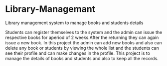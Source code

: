 # Library-Managemant
Library management system to manage books and students details 

Students can register themselves to the system and the admin can issue the respective books for aperiod of 2 weeks.After the returning they can again issue a new book. In this project the
admin can add new books and also can delete any book or students by viewing the whole list and the students can see their profile and can make changes in the profile. This project is to 
manage the details of books and students and also to keep all the records.
